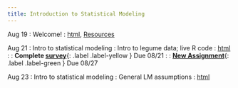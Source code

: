```yaml
---
title: Introduction to Statistical Modeling
---
```


Aug 19
: Welcome!
  : [html](https://jlacasa.github.io/stat705_fall2024/classes/day01_08192024), [Resources](https://jlacasa.github.io/stat705_fall2024/resources/)

Aug 21
: Intro to statistical modeling
  : Intro to legume data; live R code
    : [html](https://jlacasa.github.io/stat705_fall2024/classes/day02_08212024)
: []()
  : **Complete [survey](https://forms.gle/Anv7f1uFUZDwoDsS9)**{: .label .label-yellow } Due 08/21
: []()
  : **[New Assignment](https://jlacasa.github.io/stat705_fall2024/assignments/hw1)**{: .label .label-green } Due 08/27

Aug 23
: Intro to statistical modeling
  : General LM assumptions
    : [html](https://jlacasa.github.io/stat705_fall2024/classes/day03_08232024)
